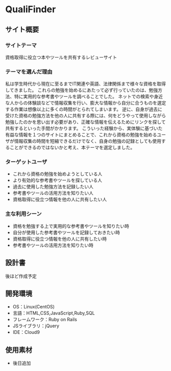 # QualiFinder

## サイト概要
### サイトテーマ
資格取得に役立つ本やツールを共有するレビューサイト
​
### テーマを選んだ理由
私は学生時代から現在に至るまでIT関連や英語、法律関係まで様々な資格を取得してきました。
これらの勉強を始めるにあたって必ず行っていたのは、勉強方法、特に実用的な参考書やツールを調べることでした。
ネットでの検索や身近な人からの体験談などで情報収集を行い、膨大な情報から自分に合うものを選定する作業は想像以上に多くの時間がとられてしまいます。
逆に、自身が過去に受けた資格の勉強方法を他の人に共有する際には、何をどうやって使用しながら勉強したのかを思い出す必要があり、正確な情報を伝えるためにリンクを探して共有するといった手間がかかります。
こういった経験から、実体験に基づいた有益な情報を１つのサイトにまとめることで、これから資格の勉強を始めるユーザが情報収集の時間を短縮できるだけでなく、自身の勉強の記録としても使用することができるのではないかと考え、本テーマを選定しました。

### ターゲットユーザ
- これから資格の勉強を始めようとしている人
- より有効的な参考書やツールを探している人
- 過去に使用した勉強方法を記録したい人
- 参考書やツールの活用方法を知りたい人
- 資格取得に役立つ情報を他の人に共有したい人
​
### 主な利用シーン
- 資格を勉強する上で実用的な参考書やツールを知りたい時
- 自分が使用した参考書やツールを記録しておきたい時
- 資格取得に役立つ情報を他の人に共有したい時
- 参考書やツールの活用方法を知りたい時

## 設計書
後ほど作成予定
​
## 開発環境
- OS：Linux(CentOS)
- 言語：HTML,CSS,JavaScript,Ruby,SQL
- フレームワーク：Ruby on Rails
- JSライブラリ：jQuery
- IDE：Cloud9
​
## 使用素材
- 後日追加